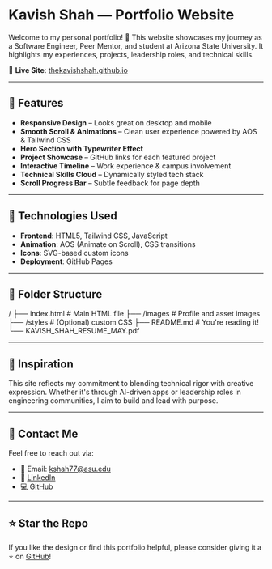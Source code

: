# Kavish Shah — Portfolio Website

Welcome to my personal portfolio! 🎯 This website showcases my journey as a Software Engineer, Peer Mentor, and student at Arizona State University. It highlights my experiences, projects, leadership roles, and technical skills.

🔗 **Live Site**: [thekavishshah.github.io](https://thekavishshah.github.io)

---

## 🌟 Features

- **Responsive Design** – Looks great on desktop and mobile
- **Smooth Scroll & Animations** – Clean user experience powered by AOS & Tailwind CSS
- **Hero Section with Typewriter Effect**
- **Project Showcase** – GitHub links for each featured project
- **Interactive Timeline** – Work experience & campus involvement
- **Technical Skills Cloud** – Dynamically styled tech stack
- **Scroll Progress Bar** – Subtle feedback for page depth

---

## 🚀 Technologies Used

- **Frontend**: HTML5, Tailwind CSS, JavaScript
- **Animation**: AOS (Animate on Scroll), CSS transitions
- **Icons**: SVG-based custom icons
- **Deployment**: GitHub Pages

---

## 📂 Folder Structure

/
├── index.html # Main HTML file
├── /images # Profile and asset images
├── /styles # (Optional) custom CSS
├── README.md # You're reading it!
└── KAVISH_SHAH_RESUME_MAY.pdf


---

## 🧠 Inspiration

This site reflects my commitment to blending technical rigor with creative expression. Whether it's through AI-driven apps or leadership roles in engineering communities, I aim to build and lead with purpose.

---

## 🙌 Contact Me

Feel free to reach out via:

- 📧 Email: [kshah77@asu.edu](mailto:kshah77@asu.edu)
- 💼 [LinkedIn](https://www.linkedin.com/in/shah-kavish/)
- 💻 [GitHub](https://github.com/thekavishshah)

---

## ⭐️ Star the Repo

If you like the design or find this portfolio helpful, please consider giving it a ⭐️ on [GitHub](https://github.com/thekavishshah/thekavishshah.github.io)!


